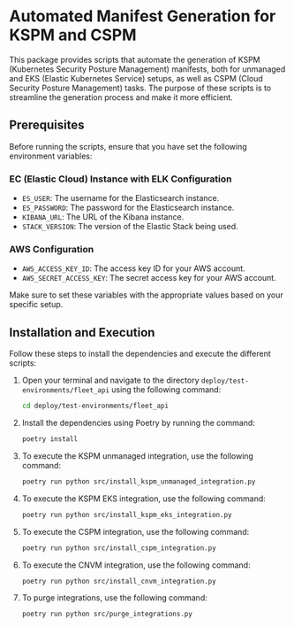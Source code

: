 # Automated Manifest Generation for KSPM and CSPM

This package provides scripts that automate the generation of KSPM (Kubernetes Security Posture Management) manifests, both for unmanaged and EKS (Elastic Kubernetes Service) setups, as well as CSPM (Cloud Security Posture Management) tasks. The purpose of these scripts is to streamline the generation process and make it more efficient.

## Prerequisites

Before running the scripts, ensure that you have set the following environment variables:

### EC (Elastic Cloud) Instance with ELK Configuration

- `ES_USER`: The username for the Elasticsearch instance.
- `ES_PASSWORD`: The password for the Elasticsearch instance.
- `KIBANA_URL`: The URL of the Kibana instance.
- `STACK_VERSION`: The version of the Elastic Stack being used.

### AWS Configuration

- `AWS_ACCESS_KEY_ID`: The access key ID for your AWS account.
- `AWS_SECRET_ACCESS_KEY`: The secret access key for your AWS account.

Make sure to set these variables with the appropriate values based on your specific setup.

## Installation and Execution

Follow these steps to install the dependencies and execute the different scripts:

1. Open your terminal and navigate to the directory `deploy/test-environments/fleet_api` using the following command:

    ```bash
    cd deploy/test-environments/fleet_api
    ```

2. Install the dependencies using Poetry by running the command:

    ``` bash
    poetry install
    ```

3. To execute the KSPM unmanaged integration, use the following command:

    ``` bash
    poetry run python src/install_kspm_unmanaged_integration.py
    ```

4. To execute the KSPM EKS integration, use the following command:

    ``` bash
    poetry run python src/install_kspm_eks_integration.py
    ```

5. To execute the CSPM integration, use the following command:

    ``` bash
    poetry run python src/install_cspm_integration.py
    ```

6. To execute the CNVM integration, use the following command:

    ``` bash
    poetry run python src/install_cnvm_integration.py
    ```

7. To purge integrations, use the following command:

    ``` bash
    poetry run python src/purge_integrations.py
    ```